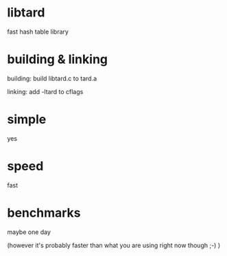 # libtard
fast hash table library

# building & linking
building: build libtard.c to tard.a

linking: add -ltard to cflags

# simple
yes

# speed
fast

# benchmarks
maybe one day

(however it's probably faster than what you are using right now though ;-) )
